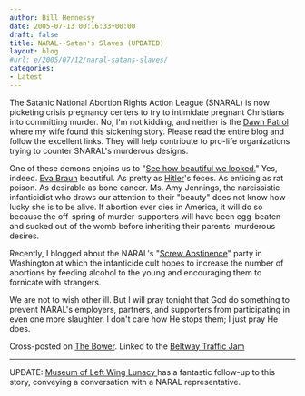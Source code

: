 ```yaml
---
author: Bill Hennessy
date: 2005-07-13 00:16:33+00:00
draft: false
title: NARAL--Satan's Slaves (UPDATED)
layout: blog
#url: e/2005/07/12/naral-satans-slaves/
categories:
- Latest
---
```


The Satanic National Abortion Rights Action League (SNARAL) is now picketing crisis pregnancy centers to try to intimidate pregnant Christians into committing murder.  No, I'm not kidding, and neither is the [Dawn Patrol ](https://www.dawneden.com/2005/07/naral-pickets-crisis-pregnancy-center.html)where my wife found this sickening story.  Please read the entire blog and follow the  excellent links.  They will help contribute to pro-life organizations trying to counter SNARAL's murderous designs.

One of these demons enjoins us to "[See how beautiful we looked.](https://www.wanaral.org/s05politicalupdates/newsupdates/200506092.shtml)"  Yes, indeed.  [Eva Braun](https://en.wikipedia.org/wiki/Eva_Braun) beautiful.  As pretty as [Hitler](https://en.wikipedia.org/wiki/Hitler)'s feces.  As enticing as rat poison.  As desirable as bone cancer.  Ms. Amy Jennings, the narcissistic infanticidist who draws our attention to their "beauty" does not know how lucky she is to be alive.  If abortion ever dies in America, it will do so because the off-spring of murder-supporters will have been egg-beaten and sucked out of the womb before inheriting their parents' murderous desires.

Recently, I blogged about the NARAL's "[Screw Abstinence](https://www.hennessysview.com/?p=738)" party in Washington at which the infanticide cult hopes to increase the number of abortions by feeding alcohol to the young and encouraging them to fornicate with strangers.

We are not to wish other ill.  But I will pray tonight that God do something to prevent NARAL's employers, partners, and supporters from participating in even one more slaughter.   I don't care how He stops them;  I just pray He does.

Cross-posted on [The Bower](https://thebower.blogspot.com).  Linked to the [Beltway Traffic Jam](https://www.outsidethebeltway.com/archives/11290)


* * *


UPDATE:  [Museum of Left Wing Lunacy ](https://www.museumofleftwinglunacy.com/archives/2005/07/naral_screw_abs.html)has a fantastic follow-up to this story, conveying a conversation with a NARAL representative.  
